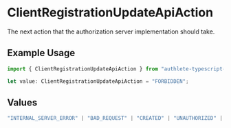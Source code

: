# ClientRegistrationUpdateApiAction

The next action that the authorization server implementation should take.


## Example Usage

```typescript
import { ClientRegistrationUpdateApiAction } from "authlete-typescript-sdk/models/operations";

let value: ClientRegistrationUpdateApiAction = "FORBIDDEN";
```

## Values

```typescript
"INTERNAL_SERVER_ERROR" | "BAD_REQUEST" | "CREATED" | "UNAUTHORIZED" | "FORBIDDEN" | "JSON" | "JWT" | "OK"
```